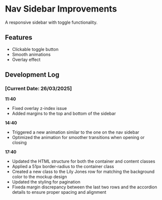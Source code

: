 # Nav Sidebar Improvements

A responsive sidebar with toggle functionality.

## Features
- Clickable toggle button
- Smooth animations
- Overlay effect 

## Development Log

### [Current Date: 26/03/2025]

**11:40**  
- Fixed overlay z-index issue
- Added margins to the top and bottom of the sidebar

**14:40**
- Triggered a new animation similar to the one on the nav sidebar
- Optimized the animation for smoother transitions when opening or closing

**17:40**
- Updated the HTML structure for both the container and content classes
- Applied a 51px border-radius to the container class
- Created a new class to the Lily Jones row for matching the background color to the mockup design
- Updated the styling for pagination
- Fixeda margin discrepancy between the last two rows and the accordion details to ensure proper spacing and alignment